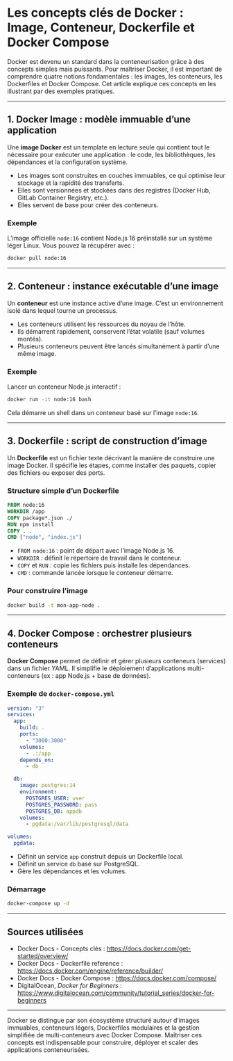 # Les concepts clés de Docker : Image, Conteneur, Dockerfile et Docker Compose

Docker est devenu un standard dans la conteneurisation grâce à des concepts simples mais puissants. Pour maîtriser Docker, il est important de comprendre quatre notions fondamentales : les images, les conteneurs, les Dockerfiles et Docker Compose. Cet article explique ces concepts en les illustrant par des exemples pratiques.

---

## 1. Docker Image : modèle immuable d’une application

Une **image Docker** est un template en lecture seule qui contient tout le nécessaire pour exécuter une application : le code, les bibliothèques, les dépendances et la configuration système.

- Les images sont construites en couches immuables, ce qui optimise leur stockage et la rapidité des transferts.  
- Elles sont versionnées et stockées dans des registres (Docker Hub, GitLab Container Registry, etc.).  
- Elles servent de base pour créer des conteneurs.

### Exemple

L’image officielle `node:16` contient Node.js 16 préinstallé sur un système léger Linux. Vous pouvez la récupérer avec :

```bash
docker pull node:16
```

---

## 2. Conteneur : instance exécutable d’une image

Un **conteneur** est une instance active d’une image. C’est un environnement isolé dans lequel tourne un processus.

- Les conteneurs utilisent les ressources du noyau de l’hôte.  
- Ils démarrent rapidement, conservent l’état volatile (sauf volumes montés).  
- Plusieurs conteneurs peuvent être lancés simultanément à partir d’une même image.

### Exemple

Lancer un conteneur Node.js interactif :

```bash
docker run -it node:16 bash
```

Cela démarre un shell dans un conteneur basé sur l’image `node:16`.

---

## 3. Dockerfile : script de construction d’image

Un **Dockerfile** est un fichier texte décrivant la manière de construire une image Docker. Il spécifie les étapes, comme installer des paquets, copier des fichiers ou exposer des ports.

### Structure simple d’un Dockerfile

```dockerfile
FROM node:16
WORKDIR /app
COPY package*.json ./
RUN npm install
COPY . .
CMD ["node", "index.js"]
```

- `FROM node:16` : point de départ avec l’image Node.js 16.  
- `WORKDIR` : définit le répertoire de travail dans le conteneur.  
- `COPY` et `RUN` : copie les fichiers puis installe les dépendances.  
- `CMD` : commande lancée lorsque le conteneur démarre.

### Pour construire l’image

```bash
docker build -t mon-app-node .
```

---

## 4. Docker Compose : orchestrer plusieurs conteneurs

**Docker Compose** permet de définir et gérer plusieurs conteneurs (services) dans un fichier YAML. Il simplifie le déploiement d’applications multi-conteneurs (ex : app Node.js + base de données).

### Exemple de `docker-compose.yml`

```yaml
version: "3"
services:
  app:
    build: .
    ports:
      - "3000:3000"
    volumes:
      - .:/app
    depends_on:
      - db

  db:
    image: postgres:14
    environment:
      POSTGRES_USER: user
      POSTGRES_PASSWORD: pass
      POSTGRES_DB: appdb
    volumes:
      - pgdata:/var/lib/postgresql/data

volumes:
  pgdata:
```

- Définit un service `app` construit depuis un Dockerfile local.  
- Définit un service `db` basé sur PostgreSQL.  
- Gère les dépendances et les volumes.

### Démarrage

```bash
docker-compose up -d
```

---

## Sources utilisées

- Docker Docs - Concepts clés : https://docs.docker.com/get-started/overview/  
- Docker Docs - Dockerfile reference : https://docs.docker.com/engine/reference/builder/  
- Docker Docs - Docker Compose : https://docs.docker.com/compose/  
- DigitalOcean, *Docker for Beginners* : https://www.digitalocean.com/community/tutorial_series/docker-for-beginners  

---

Docker se distingue par son écosystème structuré autour d’images immuables, conteneurs légers, Dockerfiles modulaires et la gestion simplifiée de multi-conteneurs avec Docker Compose. Maîtriser ces concepts est indispensable pour construire, déployer et scaler des applications conteneurisées.